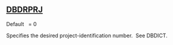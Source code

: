 ## [DBDRPRJ](https://help.hexagonmi.com/bundle/MSC_Nastran_2022.4/page/Nastran_Combined_Book/qrg/parameters/TOC.DBDRPRJ.xhtml)

Default    = 0

Specifies the desired project-identification number.  See DBDICT.

